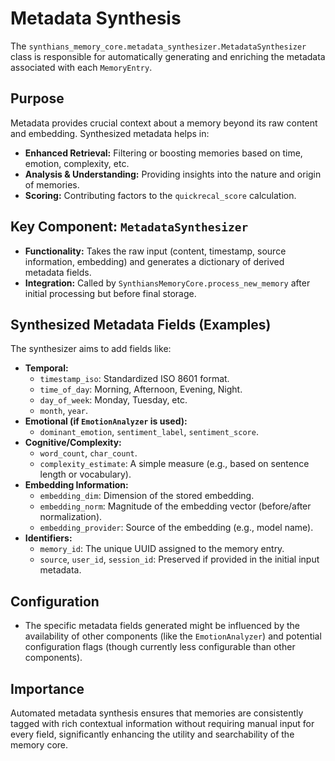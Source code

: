 # Metadata Synthesis

The `synthians_memory_core.metadata_synthesizer.MetadataSynthesizer` class is responsible for automatically generating and enriching the metadata associated with each `MemoryEntry`.

## Purpose

Metadata provides crucial context about a memory beyond its raw content and embedding. Synthesized metadata helps in:

*   **Enhanced Retrieval:** Filtering or boosting memories based on time, emotion, complexity, etc.
*   **Analysis & Understanding:** Providing insights into the nature and origin of memories.
*   **Scoring:** Contributing factors to the `quickrecal_score` calculation.

## Key Component: `MetadataSynthesizer`

*   **Functionality:** Takes the raw input (content, timestamp, source information, embedding) and generates a dictionary of derived metadata fields.
*   **Integration:** Called by `SynthiansMemoryCore.process_new_memory` after initial processing but before final storage.

## Synthesized Metadata Fields (Examples)

The synthesizer aims to add fields like:

*   **Temporal:**
    *   `timestamp_iso`: Standardized ISO 8601 format.
    *   `time_of_day`: Morning, Afternoon, Evening, Night.
    *   `day_of_week`: Monday, Tuesday, etc.
    *   `month`, `year`.
*   **Emotional (if `EmotionAnalyzer` is used):**
    *   `dominant_emotion`, `sentiment_label`, `sentiment_score`.
*   **Cognitive/Complexity:**
    *   `word_count`, `char_count`.
    *   `complexity_estimate`: A simple measure (e.g., based on sentence length or vocabulary).
*   **Embedding Information:**
    *   `embedding_dim`: Dimension of the stored embedding.
    *   `embedding_norm`: Magnitude of the embedding vector (before/after normalization).
    *   `embedding_provider`: Source of the embedding (e.g., model name).
*   **Identifiers:**
    *   `memory_id`: The unique UUID assigned to the memory entry.
    *   `source`, `user_id`, `session_id`: Preserved if provided in the initial input metadata.

## Configuration

*   The specific metadata fields generated might be influenced by the availability of other components (like the `EmotionAnalyzer`) and potential configuration flags (though currently less configurable than other components).

## Importance

Automated metadata synthesis ensures that memories are consistently tagged with rich contextual information without requiring manual input for every field, significantly enhancing the utility and searchability of the memory core.
